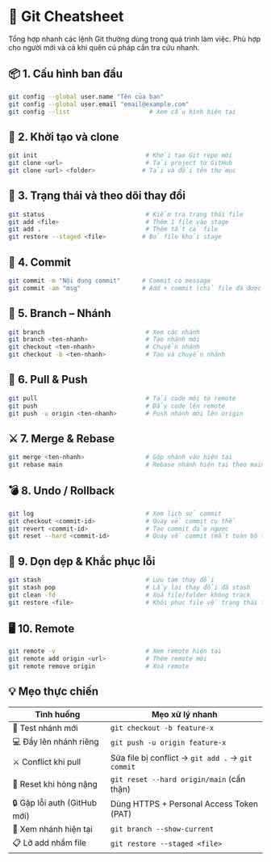 # 🧩 Git Cheatsheet

Tổng hợp nhanh các lệnh Git thường dùng trong quá trình làm việc. Phù hợp cho người mới và cả khi quên cú pháp cần tra cứu nhanh.

## 📦 1. Cấu hình ban đầu

```bash
git config --global user.name "Tên của bạn"
git config --global user.email "email@example.com"
git config --list                      # Xem cấu hình hiện tại
```

## 📁 2. Khởi tạo và clone

```bash
git init                              # Khởi tạo Git repo mới
git clone <url>                       # Tải project từ GitHub
git clone <url> <folder>             # Tải và đổi tên thư mục
```

## 📄 3. Trạng thái và theo dõi thay đổi

```bash
git status                            # Kiểm tra trạng thái file
git add <file>                        # Thêm 1 file vào stage
git add .                             # Thêm tất cả file
git restore --staged <file>          # Bỏ file khỏi stage
```

## 💾 4. Commit

```bash
git commit -m "Nội dung commit"      # Commit có message
git commit -am "msg"                 # Add + commit (chỉ file đã được track)
```

## 🌿 5. Branch – Nhánh

```bash
git branch                            # Xem các nhánh
git branch <ten-nhanh>                # Tạo nhánh mới
git checkout <ten-nhanh>              # Chuyển nhánh
git checkout -b <ten-nhanh>           # Tạo và chuyển nhánh
```

## 🔄 6. Pull & Push

```bash
git pull                              # Tải code mới từ remote
git push                              # Đẩy code lên remote
git push -u origin <ten-nhanh>        # Push nhánh mới lên origin
```

## ⚔️ 7. Merge & Rebase

```bash
git merge <ten-nhanh>                 # Gộp nhánh vào hiện tại
git rebase main                       # Rebase nhánh hiện tại theo main
```

## 💣 8. Undo / Rollback

```bash
git log                               # Xem lịch sử commit
git checkout <commit-id>              # Quay về commit cụ thể
git revert <commit-id>                # Tạo commit đảo ngược
git reset --hard <commit-id>          # Quay về commit (mất toàn bộ thay đổi)
```

## 🧹 9. Dọn dẹp & Khắc phục lỗi

```bash
git stash                             # Lưu tạm thay đổi
git stash pop                         # Lấy lại thay đổi đã stash
git clean -fd                         # Xoá file/folder không track
git restore <file>                    # Khôi phục file về trạng thái trước
```

## 🖥️ 10. Remote

```bash
git remote -v                         # Xem remote hiện tại
git remote add origin <url>           # Thêm remote mới
git remote remove origin              # Xoá remote
```

## 💡 Mẹo thực chiến

| Tình huống                   | Mẹo xử lý nhanh                                   |
| ---------------------------- | ------------------------------------------------- |
| 🧪 Test nhánh mới            | `git checkout -b feature-x`                       |
| 💻 Đẩy lên nhánh riêng       | `git push -u origin feature-x`                    |
| ⚔️ Conflict khi pull         | Sửa file bị conflict → `git add .` → `git commit` |
| 🧼 Reset khi hỏng nặng       | `git reset --hard origin/main` (cẩn thận)         |
| 🔒 Gặp lỗi auth (GitHub mới) | Dùng HTTPS + Personal Access Token (PAT)          |
| 🔁 Xem nhánh hiện tại        | `git branch --show-current`                       |
| 📋 Lỡ add nhầm file          | `git restore --staged <file>`                     |
